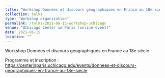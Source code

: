 ```yaml
---
title: "Workshop Données et discours géographiques en France au 18e siècle"
collection: talks
type: "Workshop organization"
permalink: /talks/2021-06-15-workshop-uchicago
venue: "UChicago Center in Paris (online event)"
date: 2021-06-15
location: ""
---
```


Workshop Données et discours géographiques en France au 18e siècle

Programme et inscription : https://centerinparis.uchicago.edu/events/donnees-et-discours-geographiques-en-france-au-18e-siecle




